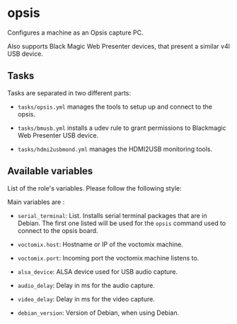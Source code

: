 # opsis

Configures a machine as an Opsis capture PC.

Also supports Black Magic Web Presenter devices, that present a similar
v4l USB device.

## Tasks

Tasks are separated in two different parts:

* `tasks/opsis.yml` manages the tools to setup up and connect to the opsis.

* `tasks/bmusb.yml` installs a udev rule to grant permissions to Blackmagic Web
   Presenter USB device.

* `tasks/hdmi2usbmond.yml` manages the HDMI2USB monitoring tools.

## Available variables

List of the role's variables. Please follow the following style:

Main variables are :

* `serial_terminal`: List. Installs serial terminal packages that are in Debian.
                     The first one listed will be used for the `opsis` command
                     used to connect to the opsis board.

* `voctomix.host`:   Hostname or IP of the voctomix machine.

* `voctomix.port`:   Incoming port the voctomix machine listens to.

* `alsa_device`:     ALSA device used for USB audio capture.

* `audio_delay`:     Delay in ms for the audio capture.

* `video_delay`:     Delay in ms for the video capture.

* `debian_version`:  Version of Debian, when using Debian.
